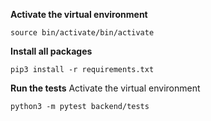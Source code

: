 **Activate the virtual environment**

```
source bin/activate/bin/activate
```

**Install all packages**
```
pip3 install -r requirements.txt
```

**Run the tests**
Activate the virtual environment

```
python3 -m pytest backend/tests
```